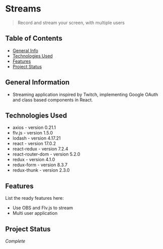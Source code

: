# Streams
> Record and stream your screen, with multiple users

## Table of Contents
* [General Info](#general-information)
* [Technologies Used](#technologies-used)
* [Features](#features)
* [Project Status](#project-status)



## General Information
- Streaming application inspired by Twitch, implementing Google OAuth and class based components in React.



## Technologies Used
- axios - version 0.21.1
- flv.js - version 1.5.0
- lodash - version 4.17.21
- react - version 17.0.2
- react-redux - version 7.2.4
- react-router-dom - version 5.2.0
- redux - version 4.1.0
- redux-form - version 8.3.7
- redux-thunk - version 2.3.0


## Features
List the ready features here:
- Use OBS and Flv.js to stream
- Multi user application

## Project Status
 _Complete_

